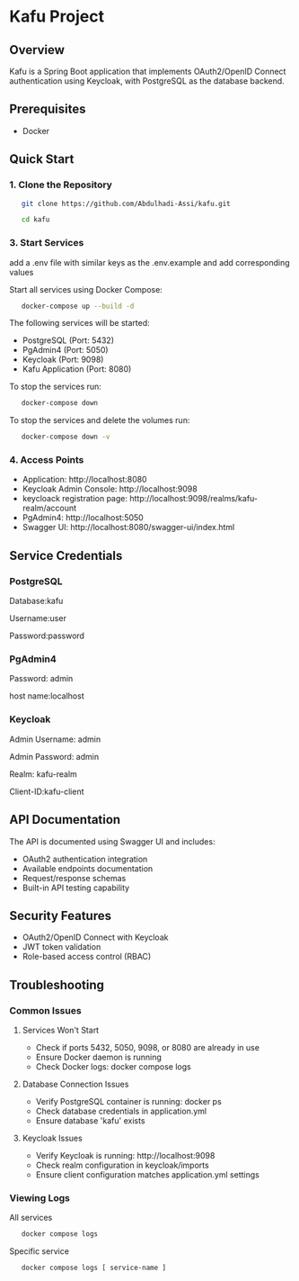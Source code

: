 # Kafu Project

## Overview
Kafu is a Spring Boot application that implements OAuth2/OpenID Connect authentication using Keycloak, with PostgreSQL as the database backend.

## Prerequisites
- Docker

## Quick Start

### 1. Clone the Repository
```bash
   git clone https://github.com/Abdulhadi-Assi/kafu.git
```

```bash
   cd kafu
```

### 3. Start Services

add a .env file with similar keys as the .env.example and add corresponding values

Start all services using Docker Compose:

```bash
   docker-compose up --build -d
```

The following services will be started:

- PostgreSQL (Port: 5432)
- PgAdmin4 (Port: 5050)
- Keycloak (Port: 9098)
- Kafu Application (Port: 8080)

To stop the services run:
```bash
   docker-compose down
```

To stop the services and delete the volumes run:
```bash
   docker-compose down -v
```


### 4. Access Points
- Application: http://localhost:8080
- Keycloak Admin Console: http://localhost:9098
- keycloack registration page: http://localhost:9098/realms/kafu-realm/account
- PgAdmin4: http://localhost:5050
- Swagger UI: http://localhost:8080/swagger-ui/index.html

## Service Credentials
### PostgreSQL

Database:kafu

Username:user

Password:password

### PgAdmin4

Password: admin

host name:localhost

### Keycloak


Admin Username: admin

Admin Password: admin

Realm: kafu-realm

Client-ID:kafu-client

## API Documentation
The API is documented using Swagger UI and includes:

- OAuth2 authentication integration
- Available endpoints documentation
- Request/response schemas
- Built-in API testing capability

## Security Features
- OAuth2/OpenID Connect with Keycloak
- JWT token validation
- Role-based access control (RBAC)



## Troubleshooting
### Common Issues
1. Services Won't Start
   
   - Check if ports 5432, 5050, 9098, or 8080 are already in use
   - Ensure Docker daemon is running
   - Check Docker logs: docker compose logs
2. Database Connection Issues
   
   - Verify PostgreSQL container is running: docker ps
   - Check database credentials in application.yml
   - Ensure database 'kafu' exists
3. Keycloak Issues
   
   - Verify Keycloak is running: http://localhost:9098
   - Check realm configuration in keycloak/imports
   - Ensure client configuration matches application.yml settings

### Viewing Logs

All services

```bash
   docker compose logs
```

Specific service

```bash
   docker compose logs [ service-name ]
```
